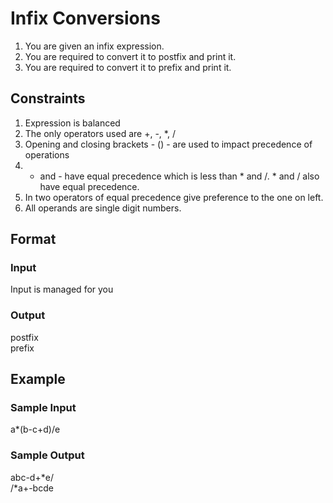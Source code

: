 # Infix Conversions

1. You are given an infix expression.
2. You are required to convert it to postfix and print it.
3. You are required to convert it to prefix and print it.

## Constraints
1. Expression is balanced   
2. The only operators used are +, -, *, /   
3. Opening and closing brackets - () - are used to impact precedence of operations  
4. + and - have equal precedence which is less than * and /. * and / also have equal precedence.    
5. In two operators of equal precedence give preference to the one on left.     
6. All operands are single digit numbers.   

## Format
### Input
Input is managed for you

### Output
postfix     
prefix

## Example
### Sample Input

a*(b-c+d)/e

### Sample Output
abc-d+*e/   
/*a+-bcde   